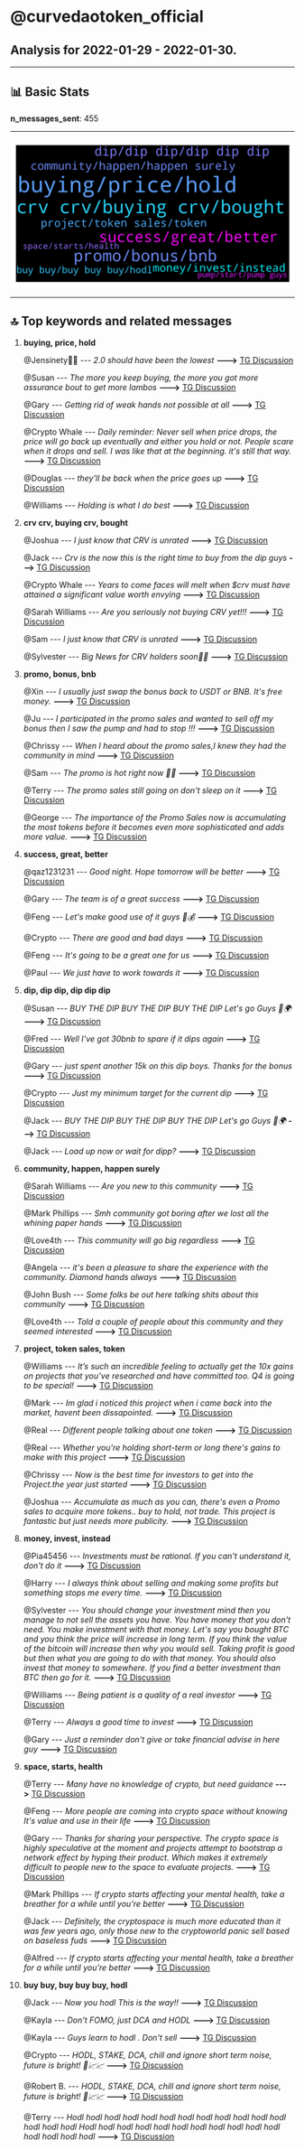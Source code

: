 # **@curvedaotoken_official**
 ## Analysis for **2022-01-29** - **2022-01-30**.

---

## 📊 **Basic Stats**

**n_messages_sent**: 455

---
![wordcloud](curvedaotoken_official_1Days_wordcloud.png)

---


## 🔝 **Top keywords and related messages**

1. **buying, price, hold**

    @Jensinety🥰🥰 --- *2.0 should have been the lowest* **--->** [TG Discussion](https://t.me/curvedaotoken_official/25181)

    @Susan --- *The more you keep buying, the more you got more assurance bout to get more lambos* **--->** [TG Discussion](https://t.me/curvedaotoken_official/24703)

    @Gary --- *Getting rid of weak hands not possible at all* **--->** [TG Discussion](https://t.me/curvedaotoken_official/24692)

    @Crypto Whale --- *Daily reminder:  Never sell when price drops, the price will go back up eventually and either you hold or not. People scare when it drops and sell. I was like that at the beginning. it's still that way.* **--->** [TG Discussion](https://t.me/curvedaotoken_official/24691)

    @Douglas --- *they'll be back when the price goes up* **--->** [TG Discussion](https://t.me/curvedaotoken_official/24679)

    @Williams --- *Holding is what I do best* **--->** [TG Discussion](https://t.me/curvedaotoken_official/25164)

2. **crv crv, buying crv, bought**

    @Joshua --- *I just know that CRV is unrated* **--->** [TG Discussion](https://t.me/curvedaotoken_official/24423)

    @Jack --- *Crv is the now this is the right time to buy from the dip guys* **--->** [TG Discussion](https://t.me/curvedaotoken_official/24646)

    @Crypto Whale --- *Years to come faces will melt when $crv  must have attained a significant value worth envying* **--->** [TG Discussion](https://t.me/curvedaotoken_official/24618)

    @Sarah Williams --- *Are you seriously not buying CRV yet!!!* **--->** [TG Discussion](https://t.me/curvedaotoken_official/25161)

    @Sam --- *I just know that CRV  is unrated* **--->** [TG Discussion](https://t.me/curvedaotoken_official/24617)

    @Sylvester --- *Big News for CRV holders soon🚀💯* **--->** [TG Discussion](https://t.me/curvedaotoken_official/24616)

3. **promo, bonus, bnb**

    @Xin --- *I usually just swap the bonus back to USDT or BNB.  It's free money.* **--->** [TG Discussion](https://t.me/curvedaotoken_official/24986)

    @Ju --- *I participated in the promo sales and wanted to  sell  off my bonus then I saw the pump and had to stop !!!* **--->** [TG Discussion](https://t.me/curvedaotoken_official/25154)

    @Chrissy --- *When I heard about the promo sales,I knew they had the community in mind* **--->** [TG Discussion](https://t.me/curvedaotoken_official/24788)

    @Sam --- *The promo is hot right now 🚀🚀* **--->** [TG Discussion](https://t.me/curvedaotoken_official/24362)

    @Terry --- *The promo sales still going on don't sleep on it* **--->** [TG Discussion](https://t.me/curvedaotoken_official/24483)

    @George --- *The importance of the Promo Sales now is accumulating the most tokens before it becomes even more sophisticated and adds more value.* **--->** [TG Discussion](https://t.me/curvedaotoken_official/24569)

4. **success, great, better**

    @qaz1231231 --- *Good night. Hope tomorrow will be better* **--->** [TG Discussion](https://t.me/curvedaotoken_official/25165)

    @Gary --- *The team is of a great success* **--->** [TG Discussion](https://t.me/curvedaotoken_official/24814)

    @Feng --- *Let's make good use of it guys 💯💰* **--->** [TG Discussion](https://t.me/curvedaotoken_official/24414)

    @Crypto --- *There are good and bad days* **--->** [TG Discussion](https://t.me/curvedaotoken_official/24355)

    @Feng --- *It's going to be a great one for us* **--->** [TG Discussion](https://t.me/curvedaotoken_official/24449)

    @Paul --- *We just have to work towards it* **--->** [TG Discussion](https://t.me/curvedaotoken_official/24498)

5. **dip, dip dip, dip dip dip**

    @Susan --- *BUY THE DIP  BUY THE DIP  BUY THE DIP  Let's go Guys 🚀🌍* **--->** [TG Discussion](https://t.me/curvedaotoken_official/24624)

    @Fred --- *Well I've got 30bnb to spare if it dips again* **--->** [TG Discussion](https://t.me/curvedaotoken_official/24316)

    @Gary --- *just spent another 15k on this dip boys. Thanks for the bonus* **--->** [TG Discussion](https://t.me/curvedaotoken_official/24391)

    @Crypto --- *Just my minimum target for the current dip* **--->** [TG Discussion](https://t.me/curvedaotoken_official/24460)

    @Jack --- *BUY THE DIP  BUY THE DIP  BUY THE DIP  Let's go Guys 🚀🌍* **--->** [TG Discussion](https://t.me/curvedaotoken_official/24620)

    @Jack --- *Load up now or wait for dipp?* **--->** [TG Discussion](https://t.me/curvedaotoken_official/24669)

6. **community, happen, happen surely**

    @Sarah Williams --- *Are you new to this community* **--->** [TG Discussion](https://t.me/curvedaotoken_official/25110)

    @Mark Phillips --- *Smh community got boring after we lost all the whining paper hands* **--->** [TG Discussion](https://t.me/curvedaotoken_official/24677)

    @Love4th --- *This community will go big regardless* **--->** [TG Discussion](https://t.me/curvedaotoken_official/24434)

    @Angela --- *it's been a pleasure to share the experience with the community. Diamond hands always* **--->** [TG Discussion](https://t.me/curvedaotoken_official/24608)

    @John Bush --- *Some folks be out here talking shits about this community* **--->** [TG Discussion](https://t.me/curvedaotoken_official/24347)

    @Love4th --- *Told a couple of people about this community and they seemed interested* **--->** [TG Discussion](https://t.me/curvedaotoken_official/24421)

7. **project, token sales, token**

    @Williams --- *It’s such an incredible feeling to actually get the 10x gains on projects that you’ve researched and have committed too. Q4 is going to be special!* **--->** [TG Discussion](https://t.me/curvedaotoken_official/25052)

    @Mark --- *Im glad i noticed this project when i came back into the market, havent been dissapointed.* **--->** [TG Discussion](https://t.me/curvedaotoken_official/24949)

    @Real --- *Different people talking about one token* **--->** [TG Discussion](https://t.me/curvedaotoken_official/24923)

    @Real --- *Whether you're holding short-term or long there's gains to make with this project* **--->** [TG Discussion](https://t.me/curvedaotoken_official/24895)

    @Chrissy --- *Now is the best time for investors to get into the Project.the year just started* **--->** [TG Discussion](https://t.me/curvedaotoken_official/24819)

    @Joshua --- *Accumulate as much as you can, there's even a Promo sales to acquire more tokens.. buy to hold, not trade. This project is fantastic but just needs more publicity.* **--->** [TG Discussion](https://t.me/curvedaotoken_official/24817)

8. **money, invest, instead**

    @Pia45456 --- *Investments must be rational. If you can't understand it, don't do it* **--->** [TG Discussion](https://t.me/curvedaotoken_official/25087)

    @Harry --- *I always think about selling and making some profits but something stops me every time.* **--->** [TG Discussion](https://t.me/curvedaotoken_official/24818)

    @Sylvester --- *You should change your investment mind then you manage to not sell the assets you have. You have money that you don't need. You make investment with that money. Let's say you bought BTC and you think the price will increase in long term. If you think the value of the bitcoin will increase then why you would sell. Taking profit is good but then what you are going to do with that money. You should also invest that money to somewhere. If you find a better investment than BTC then go for it.* **--->** [TG Discussion](https://t.me/curvedaotoken_official/24763)

    @Williams --- *Being patient is a quality of a real investor* **--->** [TG Discussion](https://t.me/curvedaotoken_official/24762)

    @Terry --- *Always a good time to invest* **--->** [TG Discussion](https://t.me/curvedaotoken_official/24736)

    @Gary --- *Just a reminder don't give or take financial advise in here guy* **--->** [TG Discussion](https://t.me/curvedaotoken_official/24710)

9. **space, starts, health**

    @Terry --- *Many have no knowledge of crypto, but need guidance* **--->** [TG Discussion](https://t.me/curvedaotoken_official/25035)

    @Feng --- *More people are coming into crypto space without knowing It's value and use in their life* **--->** [TG Discussion](https://t.me/curvedaotoken_official/24852)

    @Gary --- *Thanks for sharing your perspective. The crypto space is highly speculative at the moment and projects attempt to bootstrap a network effect by hyping their product. Which makes it extremely difficult to people new to the space to evaluate projects.* **--->** [TG Discussion](https://t.me/curvedaotoken_official/24783)

    @Mark Phillips --- *If crypto starts affecting your mental health, take a breather for a while until you’re better* **--->** [TG Discussion](https://t.me/curvedaotoken_official/24603)

    @Jack --- *Definitely, the cryptospace is much more educated than it was few years ago, only those new to the cryptoworld panic sell based on baseless fuds* **--->** [TG Discussion](https://t.me/curvedaotoken_official/24550)

    @Alfred --- *If crypto starts affecting your mental health, take a breather for a while until you’re better* **--->** [TG Discussion](https://t.me/curvedaotoken_official/24596)

10. **buy buy, buy buy buy, hodl**

    @Jack --- *Now you hodl  This is the way!!* **--->** [TG Discussion](https://t.me/curvedaotoken_official/25163)

    @Kayla --- *Don't FOMO, just DCA and HODL* **--->** [TG Discussion](https://t.me/curvedaotoken_official/24999)

    @Kayla --- *Guys learn to hodl . Don't sell* **--->** [TG Discussion](https://t.me/curvedaotoken_official/24749)

    @Crypto --- *HODL, STAKE, DCA, chill and ignore short term noise, future is bright! 👀📈📈* **--->** [TG Discussion](https://t.me/curvedaotoken_official/24643)

    @Robert B. --- *HODL, STAKE, DCA, chill and ignore short term noise, future is bright! 👀📈📈* **--->** [TG Discussion](https://t.me/curvedaotoken_official/24638)

    @Terry --- *Hodl hodl hodl hodl hodl hodl hodl hodl hodl hodl hodl hodl hodl hodl hodl Hodl hodl hodl hodl hodl hodl hodl hodl hodl hodl hodl hodl hodl hodl hodl* **--->** [TG Discussion](https://t.me/curvedaotoken_official/24693)

